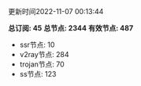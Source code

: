 更新时间2022-11-07 00:13:44

**总订阅: 45**
**总节点: 2344**
**有效节点: 487**
- ssr节点: 10
- v2ray节点: 284
- trojan节点: 70
- ss节点: 123
